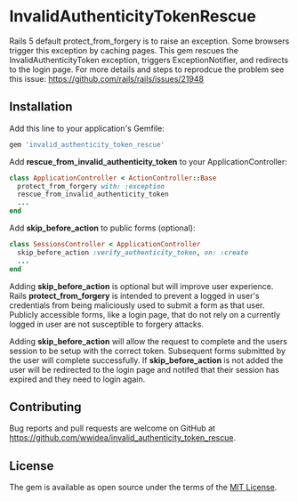 # InvalidAuthenticityTokenRescue
Rails 5 default protect_from_forgery is to raise an exception. Some browsers trigger this exception by caching pages. This gem rescues the InvalidAuthenticityToken exception, triggers ExceptionNotifier, and redirects to the login page. For more details and steps to reprodcue the problem see this issue: https://github.com/rails/rails/issues/21948

## Installation
Add this line to your application's Gemfile:

```ruby
gem 'invalid_authenticity_token_rescue'
```

Add **rescue_from_invalid_authenticity_token** to your ApplicationController:

```ruby
class ApplicationController < ActionController::Base
  protect_from_forgery with: :exception
  rescue_from_invalid_authenticity_token
  ...
end
```

Add **skip_before_action** to public forms (optional):

```ruby
class SessionsController < ApplicationController
  skip_before_action :verify_authenticity_token, on: :create
  ...
end
```

Adding **skip_before_action** is optional but will improve user experience. Rails **protect_from_forgery** is intended to prevent a logged in user's credentials from being maliciously used to submit a form as that user. Publicly accessible forms, like a login page, that do not rely on a currently logged in user are not susceptible to forgery attacks.

Adding **skip_before_action** will allow the request to complete and the users session to be setup with the correct token. Subsequent forms submitted by the user will complete successfully. If **skip_before_action** is not added the user will be redirected to the login page and notifed that their session has expired and they need to login again.

## Contributing
Bug reports and pull requests are welcome on GitHub at https://github.com/wwidea/invalid_authenticity_token_rescue.

## License
The gem is available as open source under the terms of the [MIT License](http://opensource.org/licenses/MIT).
